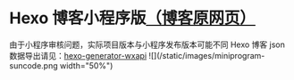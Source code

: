 # Hexo 博客小程序版[（博客原网页）](https://blog.ritie-jonie.xyz)
由于小程序审核问题，实际项目版本与小程序发布版本可能不同
Hexo 博客 json 数据导出请见：[hexo-generator-wxapi](https://github.com/rr210/hexo-generator-wxapi)
![](/static/images/miniprogram-suncode.png width="50%")